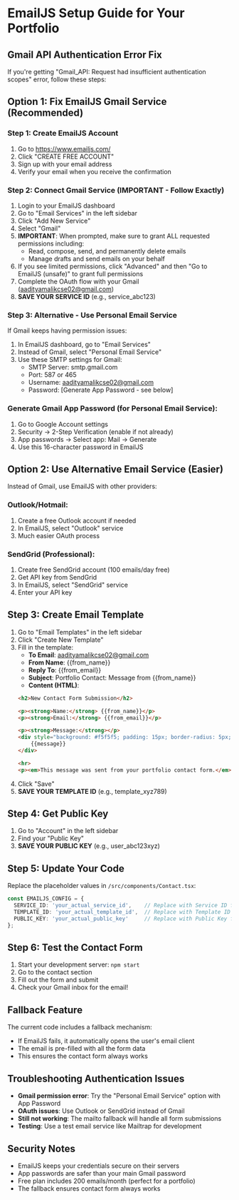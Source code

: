 # EmailJS Setup Guide for Your Portfolio

## Gmail API Authentication Error Fix

If you're getting "Gmail_API: Request had insufficient authentication scopes" error, follow these steps:

## Option 1: Fix EmailJS Gmail Service (Recommended)

### Step 1: Create EmailJS Account
1. Go to https://www.emailjs.com/
2. Click "CREATE FREE ACCOUNT"
3. Sign up with your email address
4. Verify your email when you receive the confirmation

### Step 2: Connect Gmail Service (IMPORTANT - Follow Exactly)
1. Login to your EmailJS dashboard
2. Go to "Email Services" in the left sidebar
3. Click "Add New Service"
4. Select "Gmail"
5. **IMPORTANT**: When prompted, make sure to grant ALL requested permissions including:
   - Read, compose, send, and permanently delete emails
   - Manage drafts and send emails on your behalf
6. If you see limited permissions, click "Advanced" and then "Go to EmailJS (unsafe)" to grant full permissions
7. Complete the OAuth flow with your Gmail (aadityamalikcse02@gmail.com)
8. **SAVE YOUR SERVICE ID** (e.g., service_abc123)

### Step 3: Alternative - Use Personal Email Service
If Gmail keeps having permission issues:
1. In EmailJS dashboard, go to "Email Services"
2. Instead of Gmail, select "Personal Email Service"
3. Use these SMTP settings for Gmail:
   - SMTP Server: smtp.gmail.com
   - Port: 587 or 465
   - Username: aadityamalikcse02@gmail.com
   - Password: [Generate App Password - see below]

### Generate Gmail App Password (for Personal Email Service):
1. Go to Google Account settings
2. Security → 2-Step Verification (enable if not already)
3. App passwords → Select app: Mail → Generate
4. Use this 16-character password in EmailJS

## Option 2: Use Alternative Email Service (Easier)

Instead of Gmail, use EmailJS with other providers:

### Outlook/Hotmail:
1. Create a free Outlook account if needed
2. In EmailJS, select "Outlook" service
3. Much easier OAuth process

### SendGrid (Professional):
1. Create free SendGrid account (100 emails/day free)
2. Get API key from SendGrid
3. In EmailJS, select "SendGrid" service
4. Enter your API key

## Step 3: Create Email Template
1. Go to "Email Templates" in the left sidebar
2. Click "Create New Template"
3. Fill in the template:
   - **To Email**: aadityamalikcse02@gmail.com
   - **From Name**: {{from_name}}
   - **Reply To**: {{from_email}}
   - **Subject**: Portfolio Contact: Message from {{from_name}}
   - **Content (HTML)**:
   ```html
   <h2>New Contact Form Submission</h2>
   
   <p><strong>Name:</strong> {{from_name}}</p>
   <p><strong>Email:</strong> {{from_email}}</p>
   
   <p><strong>Message:</strong></p>
   <div style="background: #f5f5f5; padding: 15px; border-radius: 5px;">
       {{message}}
   </div>
   
   <hr>
   <p><em>This message was sent from your portfolio contact form.</em></p>
   ```
4. Click "Save"
5. **SAVE YOUR TEMPLATE ID** (e.g., template_xyz789)

## Step 4: Get Public Key
1. Go to "Account" in the left sidebar
2. Find your "Public Key" 
3. **SAVE YOUR PUBLIC KEY** (e.g., user_abc123xyz)

## Step 5: Update Your Code
Replace the placeholder values in `/src/components/Contact.tsx`:

```typescript
const EMAILJS_CONFIG = {
  SERVICE_ID: 'your_actual_service_id',    // Replace with Service ID from Step 2
  TEMPLATE_ID: 'your_actual_template_id',  // Replace with Template ID from Step 3
  PUBLIC_KEY: 'your_actual_public_key'     // Replace with Public Key from Step 4
};
```

## Step 6: Test the Contact Form
1. Start your development server: `npm start`
2. Go to the contact section
3. Fill out the form and submit
4. Check your Gmail inbox for the email!

## Fallback Feature
The current code includes a fallback mechanism:
- If EmailJS fails, it automatically opens the user's email client
- The email is pre-filled with all the form data
- This ensures the contact form always works

## Troubleshooting Authentication Issues
- **Gmail permission error**: Try the "Personal Email Service" option with App Password
- **OAuth issues**: Use Outlook or SendGrid instead of Gmail
- **Still not working**: The mailto fallback will handle all form submissions
- **Testing**: Use a test email service like Mailtrap for development

## Security Notes
- EmailJS keeps your credentials secure on their servers
- App passwords are safer than your main Gmail password
- Free plan includes 200 emails/month (perfect for a portfolio)
- The fallback ensures contact form always works